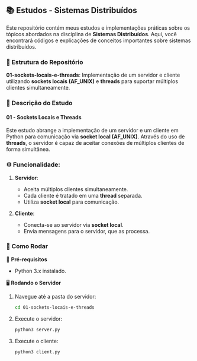 ## 📚 Estudos - Sistemas Distribuídos

Este repositório contém meus estudos e implementações práticas sobre os tópicos abordados na disciplina de **Sistemas Distribuídos**. Aqui, você encontrará códigos e explicações de conceitos importantes sobre sistemas distribuídos.

### 📂 Estrutura do Repositório

**01-sockets-locais-e-threads**: Implementação de um servidor e cliente utilizando **sockets locais (AF_UNIX)** e **threads** para suportar múltiplos clientes simultaneamente.
  
### 📝 Descrição do Estudo

#### 01 - Sockets Locais e Threads

Este estudo abrange a implementação de um servidor e um cliente em Python para comunicação via **socket local (AF_UNIX)**. Através do uso de **threads**, o servidor é capaz de aceitar conexões de múltiplos clientes de forma simultânea. 

### ⚙️ Funcionalidade:
1. **Servidor**:
   - Aceita múltiplos clientes simultaneamente.
   - Cada cliente é tratado em uma **thread** separada.
   - Utiliza **socket local** para comunicação.
   
2. **Cliente**:
   - Conecta-se ao servidor via **socket local**.
   - Envia mensagens para o servidor, que as processa.

### 🚀 Como Rodar

🔧 **Pré-requisitos**
   - Python 3.x instalado.

🖥️ **Rodando o Servidor**
1. Navegue até a pasta do servidor:
   ```bash
   cd 01-sockets-locais-e-threads

2. Execute o servidor:
   ```bash
   python3 server.py

3. Execute o cliente:
   ```bash
   python3 client.py

